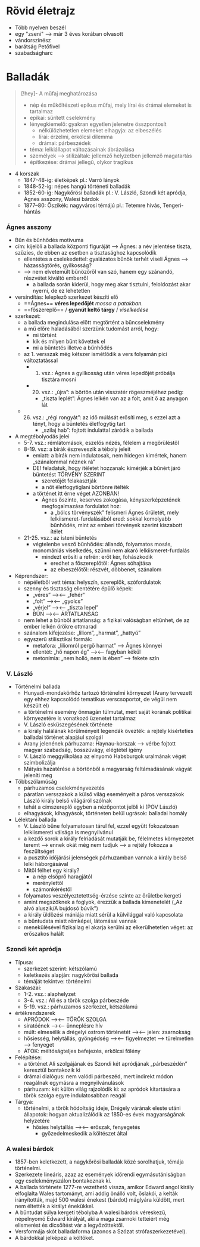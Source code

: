# Rövid életrajz

- Több nyelven beszél
- egy "zseni" —> már 3 éves korában olvasott
- vándorszínész
- barátság Petőfivel
- szabadságharc
# Balladák

> [!hey]- A műfaj meghatározása
> - nép és műköltészeti epikus műfaj, mely lírai és drámai elemeket is tartalmaz
> - epikai: sűrített cselekmény
> - lényegkiemelő: gyakran egyetlen jelenetre összpontosít
> 	- nélkülözhetetlen elemeket elhagyja: az elbeszélés
> 	- lírai: érzelmi, erkölcsi dilemma
> 	- drámai: párbeszédek
> - téma: lelkiállapot változásainak ábrázolása
> - személyek —> stilizáltak: jellemző helyzetben jellemző magatartás
> - építkezése: drámai jellegű, olykor tragikus

- 4 korszak
	- 1847-48-ig: életképek pl.: Varró lányok
	- 1848-52-ig: népes hangú történeti balladák
	- 1852-60-ig: Nagykőrösi balladák pl.: V. László, Szondi két apródja, Ágnes asszony, Walesi bárdok
	- 1877–80: Őszikék: nagyvárosi témájú pl.: Tetemre hívás, Tengeri-hántás
### Ágnes asszony

- Bűn és bűnhődés motívuma
- cím: kijelöli a ballada központi figuráját —> Ágnes: a név jelentése tiszta, szűzies, de ebben az esetben a tisztasághoz kapcsolódik
	- ellentétes a cselekedettel: gyalázatos bűnök terhét viseli Ágnes —> házasságtörés, gyilkosság?
	- —> nem elvetemült bűnözőről van szó, hanem egy szánandó, részvétet kiváltó emberről
		- a ballada során kiderül, hogy meg akar tisztulni, feloldozást akar nyerni, de ez lehetetlen
- versindítás: leleplező szerkezet készíti elő
	- ==Ágnes== **véres lepedőjét** *mossa a patakban.*
	- ==főszereplő== / **gyanút keltő tárgy** / *viselkedése*
- szerkezet:
	- a ballada megindulása előtt megtörtént a bűncselekmény
	- a mű előre haladásából szerzünk tudomást arról, hogy:
		- mi történt
		- kik és milyen bűnt követtek el
		- mi a büntetés illetve a bűnhődés
	- az 1. versszak még kétszer ismétlődik a vers folyamán pici változtatással
		- 1. vsz.: Ágnes a gyilkosság után véres lepedőjét próbálja tisztára mosni
		- 20. vsz.: „újra”: a börtön után visszatér rögeszméjéhez pedig:
			- „tiszta leplét”: Ágnes lelkén van az a folt, amit ő az anyagon lát
	- 26. vsz.: „régi rongyát”: az idő múlását erősíti meg, s ezzel azt a tényt, hogy a büntetés életfogytig tart
			- „szilaj hab”: fojtott indulattal záródik a ballada
- A megtébolyodás jelei
	- 5-7. vsz.: rémlátomások, eszelős nézés, félelem a megőrüléstől
	- 8-19. vsz: a bírák észreveszik a téboly jeleit
		- emiatt: a bírák nem indulatosak, nem hidegen kimértek, hanem „szánalommal néznek rá”
		- DE! feladatuk, hogy ítéletet hozzanak: kimérjék a bűnért járó büntetést TÖRVÉNY SZERINT
			- szeretőjét felakasztják
			- a nőt életfogytiglani börtönre ítélték
		- a történet itt érne véget AZONBAN!
			- Ágnes őszinte, keserves zokogása, kényszerképzetének megfogalmazása fordulatot hoz:
				- a „bölcs törvényszék” felismeri Ágnes őrületét, mely lelkiismeret-furdalásából ered: sokkal komolyabb bűnhődés, mint az emberi törvények szerint kiszabott ítélet
	- 21-25. vsz.: az isteni büntetés
		- végtelenbe vesző bűnhődés: állandó, folyamatos mosás, monomániás viselkedés, szűnni nem akaró lelkiismeret-furdalás
			- mindezt erősíti a refrén: erőt kér, fohászkodik
				- eredhet a főszereplőtől: Ágnes sóhajtása
				- az elbeszélőtől: részvét, döbbenet, szánalom
- Képrendszer:
	- népéletből vett téma: helyszín, szereplők, szófordulatok
	- szenny és tisztaság ellentétére épülő képek:
		- „véres” —><— „fehér"
		- „folt” —><— „gyolcs”
		- „vérjel” —><— „tiszta lepel”
		- BŰN —><— ÁRTATLANSÁG
	- nem lehet a bűnből ártatlanság: a fizikai valóságban eltűnhet, de az ember lelkén örökre ottmarad
	- szánalom kifejezése: „liliom”, „harmat”, „hattyú”
	- egyszerű stilisztikai formák:
		- metafora: „liliomról pergő harmat” —> Ágnes könnyei
		- ellentét: „hő napon ég” —><— fagyban kékül
		- metonímia: „nem holló, nem is ében”  —> fekete szín
### V. László

- Történelmi ballada
	- Hunyadi-mondakörhöz tartozó történelmi környezet (Arany tervezett egy ehhez kapcsolódó tematikus verscsoportot, de végül nem készült el)
	- a történelmi esemény önmagán túlmutat, mert saját korának politikai környezetére is vonatkozó üzenetet tartalmaz
	- V. László esküszegésének története
	- a király halálának körülményeit legendák övezték: a rejtély kísérteties balladai történet alapjául szolgál
	- Arany jelenének párhuzama: Haynau-korszak —> vérbe fojtott magyar szabadság, bosszúvágy, elégtétel igény
	- V. László meggyilkolása az elnyomó Habsburgok uralmának végét szimbolizálja
	- Mátyás hazatérése a börtönből a magyarság feltámadásának vágyát jeleníti meg
- Többszólamúság
	- párhuzamos cselekményvezetés
	- páratlan versszakok a külső világ eseményeit a páros versszakok László király belső világáról szólnak
	- tehát a címszereplő egyben a nézőpontot jelöli ki (POV László)
	- elhagyások, kihagyások, történeten belül ugrások: balladai homály
- Lélektani ballada
	- V. László bűne folyamatosan tárul fel, ezzel együtt fokozatosan lelkiismereti válsága is megnyilvánul
	- a kezdő sorok a király felriadását mutatják be, félelmetes környezetet teremt —> ennek okát még nem tudjuk —> a rejtély fokozza a feszültséget
	- a pusztító időjárási jelenségek párhuzamban vannak a király belső lelki háborgásával
	- Mitől félhet egy király?
		- a nép elsöprő haragjától
		- merénylettől
		- számonkéréstől
	- folyamatos veszélyeztetettség-érzése szinte az őrületbe kergeti
	- amint megszöknek a foglyok, érezzük a ballada kimenetelét („Az alvó aluszik/A bujdosó búvik”)
	- a király üldözési mániája miatt sérül a külvilággal való kapcsolata
	- a bűntudata miatt rémképei, látomásai vannak
	- menekülésével fizikailag el akarja kerülni az elkerülhetetlen véget: az erőszakos halált

### Szondi két apródja

- Típusa:
	- szerkezet szerint: kétszólamú
	- keletkezés alapján: nagykőrösi ballada
	- témáját tekintve: történelmi
- Szakaszai:
	- 1-2. vsz.: alaphelyzet
	- 3-4. vsz.: Ali és a török szolga párbeszéde
	- 5-19. vsz.: párhuzamos szerkezet, kétszólamú
- értékrendszerek
	- APRÓDOK —><— TÖRÖK SZOLGA
	- siratóének —><— ünneplésre hív
	- múlt: elmesélik a drégelyi ostrom történetét —><— jelen: zsarnokság
	- hősiesség, helytállás, gyöngédség —><— figyelmeztet —> türelmetlen —> fenyeget
	- ÁTOK: méltóságteljes befejezés, erkölcsi fölény
- Felépítése:
	- a történet Ali szolgájának és Szondi két apródjának „párbeszédén” keresztül bontakozik ki
	- drámai dialógus: nem valódi párbeszéd, mert indirekt módon reagálnak egymásra a megnyilvánulások
	- párhuzam: két külön világ rajzolódik ki: az apródok kitartására a török szolga egyre indulatosabban reagál 
- Tárgya: 
	- történelmi, a török hódoltság ideje, Drégely várának eleste utáni állapotok: hogyan aktualizálódik az 1850-es évek magyarságának helyzetére
		- hősies helytállás —><— erőszak, fenyegetés
			- győzedelmeskedik a költészet által

### A walesi bárdok

- 1857-ben keletkezett, a nagykőrösi balladák közé sorolhatjuk, témája történelmi.
- Szerkezete lineáris, azaz az események időrendi egymásutániságban egy cselekményszálon bontakoznak ki.
- A ballada története 1277-re vezethető vissza, amikor Edward angol király elfoglalta Wales tartományt, ami addig önálló volt, őslakói, a kelták irányították, majd 500 walesi énekest (bárdot) máglyára küldött, mert nem éltették a királyt énekükkel.
- A bűntudat súlya kergeti tébolyba A walesi bárdok véreskezű, népelnyomó Edward királyát, aki a maga zsarnoki tetteiért még elismerést és dicsőítést vár a legyőzöttektől.
- Versformája skót balladaforma (azonos a Szózat strófaszerkezetével).
- A bárdokkal jelképezi a költőket.